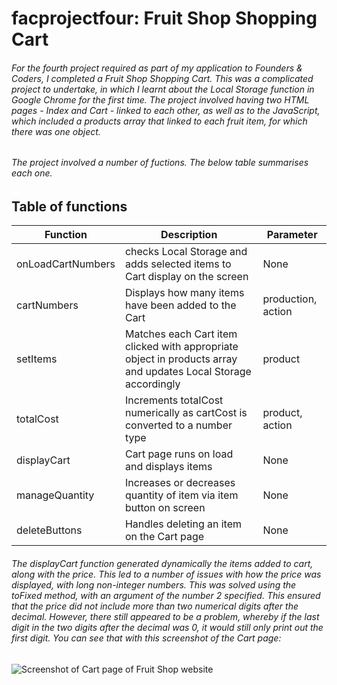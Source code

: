# facprojectfour: Fruit Shop Shopping Cart
###### For the fourth project required as part of my application to Founders & Coders, I completed a Fruit Shop Shopping Cart. This was a complicated project to undertake, in which I learnt about the Local Storage function in Google Chrome for the first time. The project involved having two HTML pages - Index and Cart - linked to each other, as well as to the JavaScript, which included a products array that linked to each fruit item, for which there was one object.
###### The project involved a number of fuctions. The below table summarises each one.
## Table of functions

| Function           | Description | Parameter      |
| ------------------ | ----------- | -------------- | 
| onLoadCartNumbers  | checks Local Storage and adds selected items to Cart display on the screen | None |
| cartNumbers        | Displays how many items have been added to the Cart  | production, action |
| setItems           | Matches each Cart item clicked with appropriate object in products array and updates Local Storage accordingly  | product |
| totalCost          | Increments totalCost numerically as cartCost is converted to a number type  | product, action |  
| displayCart        | Cart page runs on load and displays items  | None |
| manageQuantity     | Increases or decreases quantity of item via item button on screen  | None |
| deleteButtons      | Handles deleting an item on the Cart page  | None |

###### The displayCart function generated dynamically the items added to cart, along with the price. This led to a number of issues with how the price was displayed, with long non-integer numbers. This was solved using the toFixed method, with an argument of the number 2 specified. This ensured that the price did not include more than two numerical digits after the decimal. However, there still appeared to be a problem, whereby if the last digit in the two digits after the decimal was 0, it would still only print out the first digit. You can see that with this screenshot of the Cart page: 

![Screenshot of Cart page of Fruit Shop website](https://user-images.githubusercontent.com/52511353/190412278-7e32bccd-05cb-46bf-949a-663a20d57286.jpg)

